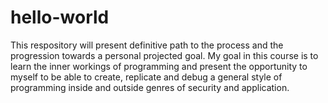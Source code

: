 # hello-world
This respository will present definitive path to the process and the progression towards a personal projected goal.
My goal in this course is to learn the inner workings of programming and present the opportunity to myself to be able to create, replicate and debug a general style of programming inside and outside genres of security and application.
